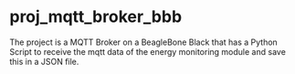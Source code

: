 # proj_mqtt_broker_bbb
The project is a MQTT Broker on a BeagleBone Black that has a Python Script to receive the mqtt data of the energy monitoring module and save this in a JSON file.
